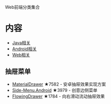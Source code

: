 Web前端分类集合
# 内容 

- [Java相关](#Java项目开源组件或项目) 
- [Android相关](#Android项目开源组件或项目) 
- [Web相关](#Web项目开源组件或项目) 

## 抽屉菜单 

- [MaterialDrawer](https://github.com/mikepenz/MaterialDrawer) ★7582 - 安卓抽屉效果实现方案 
- [Side-Menu.Android](https://github.com/Yalantis/Side-Menu.Android) ★3979 - 创意边侧菜单 
- [FlowingDrawer](https://github.com/mxn21/FlowingDrawer) ★1784 - 向右滑动流动抽屉效果 
